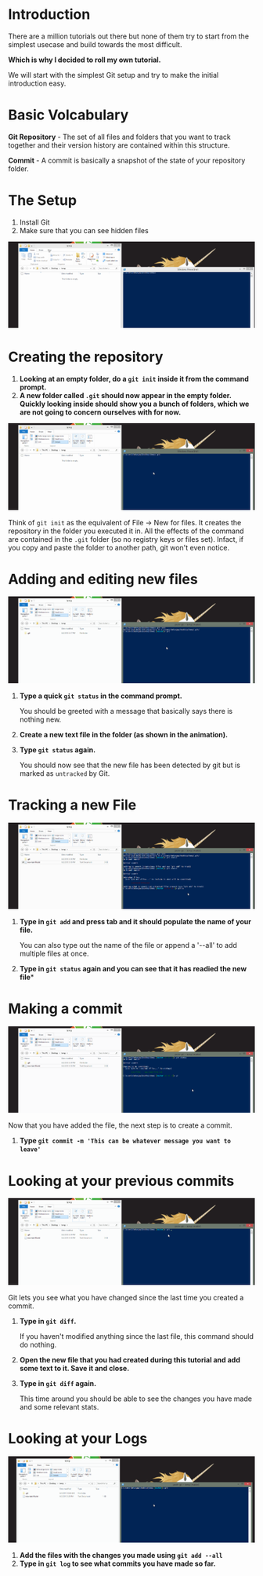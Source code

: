 # Introduction

There are a million tutorials out there but none of them try to start from the simplest usecase and build towards the most difficult. 

**Which is why I decided to roll my own tutorial.**

We will start with the simplest Git setup and try to make the initial introduction easy.

# Basic Volcabulary

**Git Repository** - The set of all files and folders that you want to track together and their version history are contained within this structure.

**Commit** - A commit is basically a snapshot of the state of your repository folder.

# The Setup

1. Install Git
2. Make sure that you can see hidden files

![](gifs/Setup.gif)

# Creating the repository

1. **Looking at an empty folder, do a `git init` inside it from the command prompt.**
2. **A new folder called `.git` should now appear in the empty folder. Quickly looking inside should show you a bunch of folders, which we are not going to concern ourselves with for now.**

![](gifs/git-init.gif)

Think of `git init` as the  equivalent of File -> New for files. It creates the repository in the folder you executed it in. All the effects of the command are contained in the `.git` folder (so no registry keys or files set). Infact, if you copy and paste the folder to another path, git won't even notice.

# Adding and editing new files

![](gifs/git-status.gif)

1. **Type a quick `git status` in the command prompt.**

    You should be greeted with a message that basically says there is nothing new.

2. **Create a new text file in the folder (as shown in the animation).**
3. **Type `git status` again.**
    
    You should now see that the new file has been detected by git but is marked as `untracked` by Git.

# Tracking a new File

![](gifs/git-add.gif)

1. **Type in `git add` and press tab and it should populate the name of your file.** 
    
    You can also type out the name of the file or append a '--all' to add multiple files at once.
2. **Type in `git status` again and you can see that it has readied the new file***

# Making a commit

![](gifs/git-commit.gif)

Now that you have added the file, the next step is to create a commit.

1. **Type `git commit -m 'This can be whatever message you want to leave'`**

# Looking at your previous commits

![](gifs/git-diff.gif)

Git lets you see what you have changed since the last time you created a commit.

1. **Type in `git diff`.**
    
    If you haven't modified anything since the last file, this command should do nothing.
2. **Open the new file that you had created during this tutorial and add some text to it. Save it and close.**
3. **Type in `git diff` again.**

    This time around you should be able to see the changes you have made and some relevant stats.

# Looking at your Logs

![](gifs/git-log.gif)
1. **Add the files with the changes you made using `git add --all`**
2. **Type in `git log` to see what commits you have made so far.**
 
